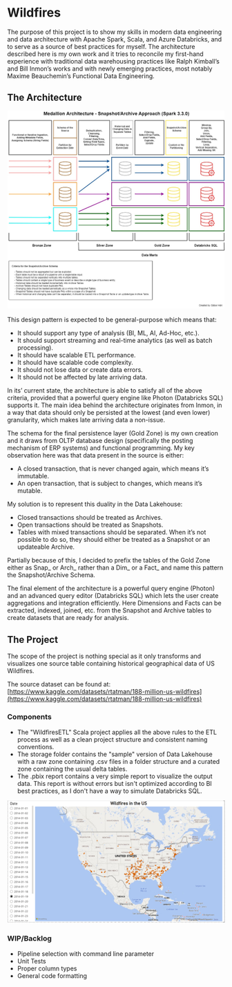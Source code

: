 # Wildfires

The purpose of this project is to show my skills in modern data engineering and data architecture with Apache Spark, Scala, and Azure Databricks, and to serve as a source of best practices for myself. The architecture described here is my own work and it tries to reconcile my first-hand experience with traditional data warehousing practices like Ralph Kimball’s and Bill Inmon’s works and with newly emerging practices, most notably Maxime Beauchemin’s Functional Data Engineering.
## The Architecture
![alt text](https://github.com/harigabor96/Wildfires/blob/main/Architecture.jpg?raw=true)

This design pattern is expected to be general-purpose which means that:
- It should support any type of analysis (BI, ML, AI, Ad-Hoc, etc.).
- It should support streaming and real-time analytics (as well as batch processing).
- It should have scalable ETL performance.
- It should have scalable code complexity.
- It should not lose data or create data errors.
- It should not be affected by late arriving data.

In its’ current state, the architecture is able to satisfy all of the above criteria, provided that a powerful query engine like Photon (Databricks SQL) supports it. The main idea behind the architecture originates from Inmon, in a way that data should only be persisted at the lowest (and even lower) granularity, which makes late arriving data a non-issue. 

The schema for the final persistence layer (Gold Zone) is my own creation and it draws from OLTP database design (specifically the posting mechanism of ERP systems) and functional programming. My key observation here was that data present in the source is either:
- A closed transaction, that is never changed again, which means it’s immutable.
-	An open transaction, that is subject to changes, which means it’s mutable.

My solution is to represent this duality in the Data Lakehouse:
-	Closed transactions should be treated as Archives.
-	Open transactions should be treated as Snapshots.
-	Tables with mixed transactions should be separated. When it’s not possible to do so, they should either be treated as a Snapshot or an updateable Archive.

Partially because of this, I decided to prefix the tables of the Gold Zone either as Snap_ or Arch_ rather than a Dim_ or a Fact_ and name this pattern the Snapshot/Archive Schema.

The final element of the architecture is a powerful query engine (Photon) and an advanced query editor (Databricks SQL) which lets the user create aggregations and integration efficiently. Here Dimensions and Facts can be extracted, indexed, joined, etc. from the Snapshot and Archive tables to create datasets that are ready for analysis.
## The Project
The scope of the project is nothing special as it only transforms and visualizes one source table containing historical geographical data of US Wildfires. 

The source dataset can be found at:
[https://www.kaggle.com/datasets/rtatman/188-million-us-wildfires](https://www.kaggle.com/datasets/rtatman/188-million-us-wildfires)

### Components
 - The "WildfiresETL" Scala project applies all the above rules to the ETL process as well as a clean project structure and consistent naming conventions. 
 - The storage folder contains the "sample" version of Data Lakehouse with a raw zone containing .csv files in a folder structure and a curated zone containing the usual delta tables.
 - The .pbix report contains a very simple report to visualize the output data. This report is without errors but isn't optimized according to BI best practices, as I don't have a way to simulate Databricks SQL.
 
![alt text](https://github.com/harigabor96/Wildfires/blob/main/FireTimeTravel.PNG?raw=true)

### WIP/Backlog
 - Pipeline selection with command line parameter
 - Unit Tests
 - Proper column types
 - General code formatting
